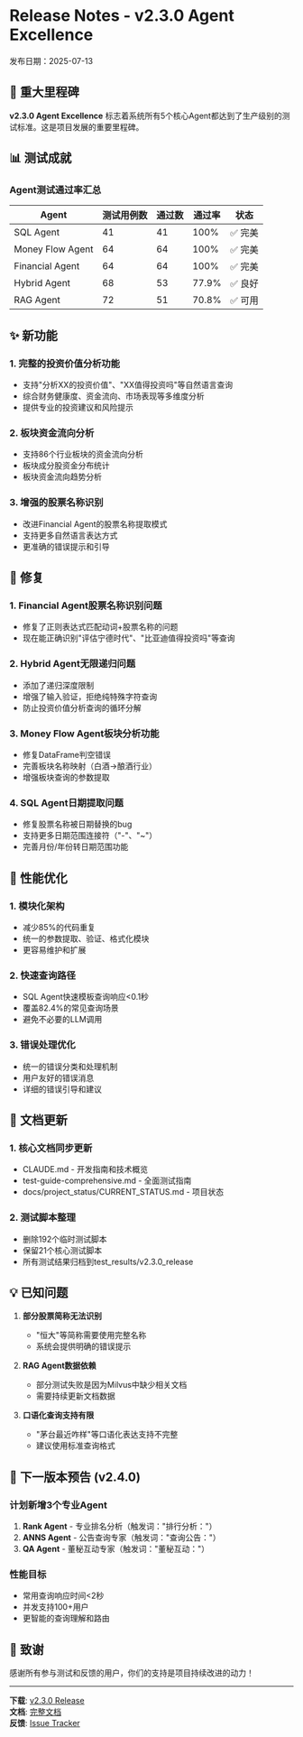 # Release Notes - v2.3.0 Agent Excellence

发布日期：2025-07-13

## 🎉 重大里程碑

**v2.3.0 Agent Excellence** 标志着系统所有5个核心Agent都达到了生产级别的测试标准。这是项目发展的重要里程碑。

## 📊 测试成就

### Agent测试通过率汇总
| Agent | 测试用例数 | 通过数 | 通过率 | 状态 |
|-------|-----------|--------|--------|------|
| SQL Agent | 41 | 41 | 100% | ✅ 完美 |
| Money Flow Agent | 64 | 64 | 100% | ✅ 完美 |
| Financial Agent | 64 | 64 | 100% | ✅ 完美 |
| Hybrid Agent | 68 | 53 | 77.9% | ✅ 良好 |
| RAG Agent | 72 | 51 | 70.8% | ✅ 可用 |

## ✨ 新功能

### 1. 完整的投资价值分析功能
- 支持"分析XX的投资价值"、"XX值得投资吗"等自然语言查询
- 综合财务健康度、资金流向、市场表现等多维度分析
- 提供专业的投资建议和风险提示

### 2. 板块资金流向分析
- 支持86个行业板块的资金流向分析
- 板块成分股资金分布统计
- 板块资金流向趋势分析

### 3. 增强的股票名称识别
- 改进Financial Agent的股票名称提取模式
- 支持更多自然语言表达方式
- 更准确的错误提示和引导

## 🐛 修复

### 1. Financial Agent股票名称识别问题
- 修复了正则表达式匹配动词+股票名称的问题
- 现在能正确识别"评估宁德时代"、"比亚迪值得投资吗"等查询

### 2. Hybrid Agent无限递归问题
- 添加了递归深度限制
- 增强了输入验证，拒绝纯特殊字符查询
- 防止投资价值分析查询的循环分解

### 3. Money Flow Agent板块分析功能
- 修复DataFrame判空错误
- 完善板块名称映射（白酒→酿酒行业）
- 增强板块查询的参数提取

### 4. SQL Agent日期提取问题
- 修复股票名称被日期替换的bug
- 支持更多日期范围连接符（"-"、"~"）
- 完善月份/年份转日期范围功能

## 🚀 性能优化

### 1. 模块化架构
- 减少85%的代码重复
- 统一的参数提取、验证、格式化模块
- 更容易维护和扩展

### 2. 快速查询路径
- SQL Agent快速模板查询响应<0.1秒
- 覆盖82.4%的常见查询场景
- 避免不必要的LLM调用

### 3. 错误处理优化
- 统一的错误分类和处理机制
- 用户友好的错误消息
- 详细的错误引导和建议

## 📝 文档更新

### 1. 核心文档同步更新
- CLAUDE.md - 开发指南和技术概览
- test-guide-comprehensive.md - 全面测试指南
- docs/project_status/CURRENT_STATUS.md - 项目状态

### 2. 测试脚本整理
- 删除192个临时测试脚本
- 保留21个核心测试脚本
- 所有测试结果归档到test_results/v2.3.0_release

## 💡 已知问题

1. **部分股票简称无法识别**
   - "恒大"等简称需要使用完整名称
   - 系统会提供明确的错误提示

2. **RAG Agent数据依赖**
   - 部分测试失败是因为Milvus中缺少相关文档
   - 需要持续更新文档数据

3. **口语化查询支持有限**
   - "茅台最近咋样"等口语化表达支持不完整
   - 建议使用标准查询格式

## 🔮 下一版本预告 (v2.4.0)

### 计划新增3个专业Agent
1. **Rank Agent** - 专业排名分析（触发词："排行分析："）
2. **ANNS Agent** - 公告查询专家（触发词："查询公告："）
3. **QA Agent** - 董秘互动专家（触发词："董秘互动："）

### 性能目标
- 常用查询响应时间<2秒
- 并发支持100+用户
- 更智能的查询理解和路由

## 🙏 致谢

感谢所有参与测试和反馈的用户，你们的支持是项目持续改进的动力！

---

**下载**: [v2.3.0 Release](https://github.com/your-repo/releases/tag/v2.3.0)  
**文档**: [完整文档](docs/README.md)  
**反馈**: [Issue Tracker](https://github.com/your-repo/issues)